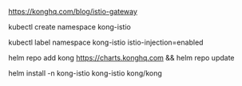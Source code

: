 https://konghq.com/blog/istio-gateway

kubectl create namespace kong-istio

kubectl label namespace kong-istio istio-injection=enabled

helm repo add kong https://charts.konghq.com && helm repo update

helm install -n kong-istio kong-istio kong/kong